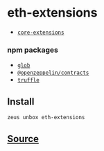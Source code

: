 
eth-extensions
====================









* [`core-extensions`](core-extensions.md)
### npm packages
* [`glob`](http://npmjs.com/package/glob)
* [`@openzeppelin/contracts`](http://npmjs.com/package/@openzeppelin/contracts)
* [`truffle`](http://npmjs.com/package/truffle)


## Install
```bash
zeus unbox eth-extensions
```













## [Source](https://github.com/liquidapps-io/zeus-sdk/tree/master/boxes/groups/eth-sdk/eth-extensions)